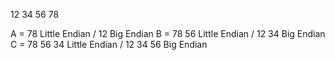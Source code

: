 12 34 56 78

A = 78 Little Endian / 12 Big Endian
B = 78 56 Little Endian / 12 34 Big Endian
C = 78 56 34 Little Endian / 12 34 56 Big Endian
